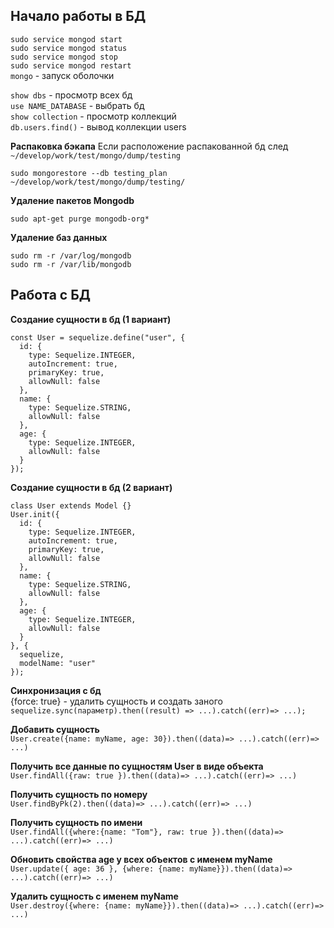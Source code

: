 ## Начало работы в БД
`sudo service mongod start`  
`sudo service mongod status`  
`sudo service mongod stop`  
`sudo service mongod restart`  
`mongo` - запуск оболочки  

`show dbs` - просмотр всех бд  
`use NAME_DATABASE` - выбрать бд  
`show collection` - просмотр коллекций  
`db.users.find()` - вывод коллекции users  

**Распаковка бэкапа**
Если расположение распакованной бд след   `~/develop/work/test/mongo/dump/testing`
```
sudo mongorestore --db testing_plan ~/develop/work/test/mongo/dump/testing/
```


**Удаление пакетов Mongodb**  
```
sudo apt-get purge mongodb-org*
```
**Удаление баз данных**  
```
sudo rm -r /var/log/mongodb
sudo rm -r /var/lib/mongodb
```

## Работа с БД

**Создание сущности в бд (1 вариант)**  
```
const User = sequelize.define("user", {
  id: {
    type: Sequelize.INTEGER,
    autoIncrement: true,
    primaryKey: true,
    allowNull: false
  },
  name: {
    type: Sequelize.STRING,
    allowNull: false
  },
  age: {
    type: Sequelize.INTEGER,
    allowNull: false
  }
});
```
**Создание сущности в бд (2 вариант)**  
```
class User extends Model {}
User.init({
  id: {
    type: Sequelize.INTEGER,
    autoIncrement: true,
    primaryKey: true,
    allowNull: false
  },
  name: {
    type: Sequelize.STRING,
    allowNull: false
  },
  age: {
    type: Sequelize.INTEGER,
    allowNull: false
  }
}, {
  sequelize,
  modelName: "user"
});
```
**Синхронизация с бд**  
{force: true} - удалить сущность и создать заного  
`sequelize.sync(параметр).then((result) => ...).catch((err)=> ...);`

**Добавить сущность**  
`User.create({name: myName, age: 30}).then((data)=> ...).catch((err)=> ...)`

**Получить все данные по сущностям User в виде объекта**  
`User.findAll({raw: true }).then((data)=> ...).catch((err)=> ...)`

**Получить сущность по номеру**  
`User.findByPk(2).then((data)=> ...).catch((err)=> ...)`

**Получить сущность по имени**  
`User.findAll({where:{name: "Tom"}, raw: true }).then((data)=> ...).catch((err)=> ...)`

**Обновить свойства age у всех объектов с именем myName**  
`User.update({ age: 36 }, {where: {name: myName}}).then((data)=> ...).catch((err)=> ...)`

**Удалить сущность c именем myName**  
`User.destroy({where: {name: myName}}).then((data)=> ...).catch((err)=> ...)`
<!--stackedit_data:
eyJoaXN0b3J5IjpbLTEzNDgxMzgwNzksLTE5NTAyMzgzNTYsLT
UwNjU2NjE0NiwtMTU0Nzg3ODE1Niw0OTc4MTg4MTAsMTI4OTYx
MjQyN119
-->